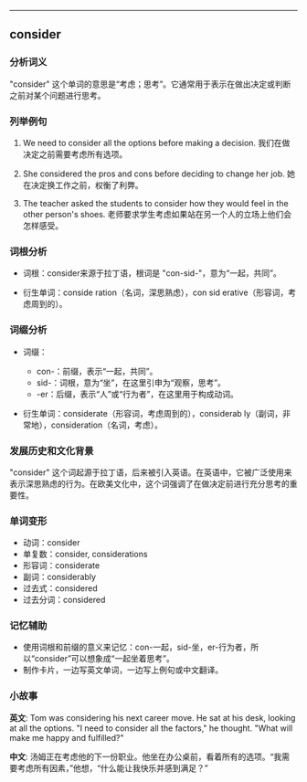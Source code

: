 
---------------
## consider
### 分析词义
"consider" 这个单词的意思是“考虑；思考”。它通常用于表示在做出决定或判断之前对某个问题进行思考。

### 列举例句
1. We need to consider all the options before making a decision.
   我们在做决定之前需要考虑所有选项。

2. She considered the pros and cons before deciding to change her job.
   她在决定换工作之前，权衡了利弊。

3. The teacher asked the students to consider how they would feel in the other person's shoes.
   老师要求学生考虑如果站在另一个人的立场上他们会怎样感受。

### 词根分析
- 词根：consider来源于拉丁语，根词是 "con-sid-"，意为“一起，共同”。

- 衍生单词：conside ration（名词，深思熟虑），con sid erative（形容词，考虑周到的）。

### 词缀分析
- 词缀：
  - con-：前缀，表示“一起，共同”。
  - sid-：词根，意为“坐”，在这里引申为“观察，思考”。
  - -er：后缀，表示“人”或“行为者”，在这里用于构成动词。

- 衍生单词：considerate（形容词，考虑周到的），considerab ly（副词，非常地），consideration（名词，考虑）。

### 发展历史和文化背景
"consider" 这个词起源于拉丁语，后来被引入英语。在英语中，它被广泛使用来表示深思熟虑的行为。在欧美文化中，这个词强调了在做决定前进行充分思考的重要性。

### 单词变形
- 动词：consider
- 单复数：consider, considerations
- 形容词：considerate
- 副词：considerably
- 过去式：considered
- 过去分词：considered

### 记忆辅助
- 使用词根和前缀的意义来记忆：con-一起，sid-坐，er-行为者，所以“consider”可以想象成“一起坐着思考”。
- 制作卡片，一边写英文单词，一边写上例句或中文翻译。

### 小故事
**英文**:
Tom was considering his next career move. He sat at his desk, looking at all the options. "I need to consider all the factors," he thought. "What will make me happy and fulfilled?"

**中文**:
汤姆正在考虑他的下一份职业。他坐在办公桌前，看着所有的选项。“我需要考虑所有因素，”他想，“什么能让我快乐并感到满足？”

